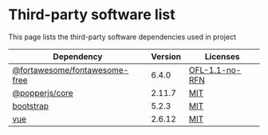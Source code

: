 # Third-party software list

This page lists the third-party software dependencies used in project

| Dependency                                                                                   | Version | Licenses                                                                      |
|----------------------------------------------------------------------------------------------|---------|-------------------------------------------------------------------------------|
| [@fortawesome/fontawesome-free](https://www.npmjs.com/package/@fortawesome/fontawesome-free) | 6.4.0   | [OFL-1.1-no-RFN](http://scripts.sil.org/cms/scripts/page.php?item_id=OFL_web) |
| [@popperjs/core](https://www.npmjs.com/package/@popperjs/core)                               | 2.11.7  | [MIT](http://opensource.org/licenses/mit-license.php)                         |
| [bootstrap](https://www.npmjs.com/package/bootstrap)                                         | 5.2.3   | [MIT](http://opensource.org/licenses/mit-license.php)                         |
| [vue](https://www.npmjs.com/package/vue)                                                     | 2.6.12  | [MIT](http://opensource.org/licenses/mit-license.php)                         |